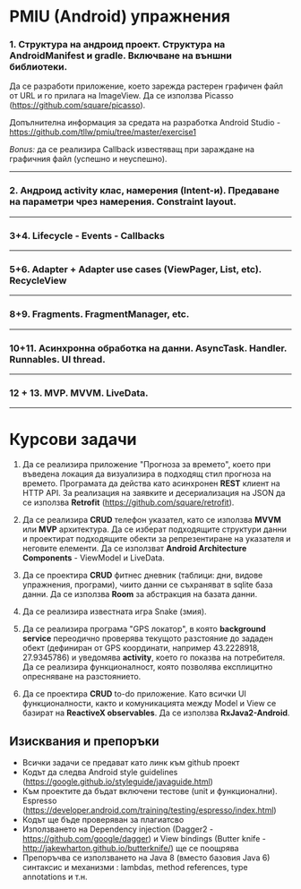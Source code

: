 # PMIU (Android) упражнения

### 1. Структура на андроид проект. Структура на AndroidManifest и gradle. Включване на външни библиотеки.
   Да се разработи приложение, което зарежда растерен графичен файл от URL и го прилага на ImageView. Да се използва Picasso (https://github.com/square/picasso). 
   
   Допълнителна информация за средата на разработка Android Studio - https://github.com/tllw/pmiu/tree/master/exercise1
   
   *Bonus:* да се реализира Callback известяващ при зараждане на графичния файл (успешно и неуспешно).
   
---

### 2. Андроид activity клас, намерения (Intent-и). Предаване на параметри чрез намерения. Constraint layout.
---

### 3+4. Lifecycle - Events - Callbacks

---
   
### 5+6. Adapter + Adapter use cases (ViewPager, List, etc). RecycleView

---

### 8+9.  Fragments. FragmentManager, etc.

---

### 10+11. Асинхронна обработка на данни. AsyncTask. Handler. Runnables. UI thread.

---

### 12 + 13. MVP. MVVM. LiveData. 

---

# Курсови задачи

1.	Да се реализира приложение "Прогноза за времето", което при въведена локация да визуализира в подходящ стил прогноза на времето. Програмата да действа като асинхронен **REST** клиент на HTTP API. За реализация на заявките и десериализация на JSON да се използва **Retrofit** (https://github.com/square/retrofit). 

2.	Да се реализира **CRUD** телефон указател, като се използва **MVVM** или **MVP** архитектура. Да се изберат подходящите структури данни и проектират подходящите обекти за репрезентиране на указателя и неговите елементи. Да се използват **Android Architecture Components** - ViewModel и LiveData.

3.	Да се проектира **CRUD** фитнес дневник (таблици: дни, видове упражнения, програми), чиито данни се съхраняват в sqlite база данни. Да се използва **Room** за абстракция на базата данни. 

4.	Да се реализира известната игра Snake (змия). 

5.	Да се реализира програма "GPS локатор", в която **background service** переодично проверява текущото разстояние до зададен обект (дефиниран от GPS координати, например 43.2228918, 27.9345786) и уведомява **activity**, което го показва на потребителя. Да се реализира функционалност, която позволява експлицитно опресняване на разстоянието. 

6.	Да се проектира **CRUD** to-do приложение. Като всички UI функционалности, както и комуникацията между Model и View сe базират на **ReactiveX observables**. Да се използва **RxJava2-Android**.


## Изисквания и препоръки

* Всички задачи се предават като линк към github проект
* Кодът да следва Android style guidelines (https://google.github.io/styleguide/javaguide.html)
* Към проектите да бъдат включени тестове (unit и функционални). Espresso (https://developer.android.com/training/testing/espresso/index.html)
* Кодът ще бъде проверяван за плагиатсво
* Използването на Dependency injection (Dagger2 - https://github.com/google/dagger) и View bindings (Butter knife - http://jakewharton.github.io/butterknife/) ще се поощрява
* Препоръчва се използването на Java 8 (вместо базовия Java 6) синтаксис и механизми : lambdas, method references, type annotations и т.н.

